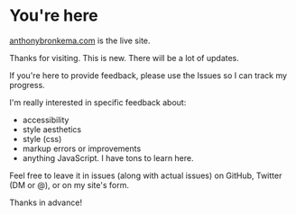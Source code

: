 # You're here

[anthonybronkema.com](https://www.anthonybronkema.com) is the live site.

Thanks for visiting. This is new. There will be a lot of updates. 

If you're here to provide feedback, please use the Issues so I can track my progress. 

I'm really interested in specific feedback about:

- accessibility
- style aesthetics
- style (css)
- markup errors or improvements
- anything JavaScript. I have tons to learn here.

Feel free to leave it in issues (along with actual issues) on GitHub, Twitter (DM or @), or on my site's form.

Thanks in advance!